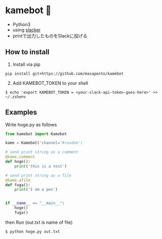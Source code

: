 # kamebot :turtle:
- Python3
- using [slacker](https://github.com/os/slacker)
- printで出力したものをSlackに投げる 



## How to install 
1.   Install via pip  
```
pip install git+https://github.com/masaponto/kamebot  
```

2.  Add KAMEBOT_TOKEN to your shell  
```
$ echo 'export KAMEBOT_TOKEN = <your-slack-api-token-goes-here>' >> ~/.zshenv
```

## Examples

Write hoge.py as follows

```python
from kamebot import Kamebot

kame = Kamebot('channel='#random')

# send print string as a comment
@kame.comment
def hoge():
    print('this is a test')

# send print string as a file
@kame.afile
def fuga():
    print('I am a pen')


if __name__ == "__main__":
    hoge()
    fuga()
```

then Run (out.txt is name of file)
```
$ python hoge.py out.txt
```
